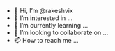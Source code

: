 - 👋 Hi, I’m @rakeshvix
- 👀 I’m interested in ...
- 🌱 I’m currently learning ...
- 💞️ I’m looking to collaborate on ...
- 📫 How to reach me ...

<!---
rakeshvix/rakeshvix is a ✨ special ✨ repository because its `README.md` (this file) appears on your GitHub profile.
You can click the Preview link to take a look at your changes.
--->
